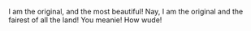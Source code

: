 I am the original, and the most beautiful!
Nay, I am the original and the fairest of all the land!
You meanie!
How wude!
